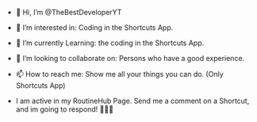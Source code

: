 - 👋 Hi, I’m @TheBestDeveloperYT
- 👀 I’m interested in: Coding in the Shortcuts App.
- 🌱 I’m currently Learning: the coding in the Shortcuts App.
- 💞️ I’m looking to collaborate on: Persons who have a good experience.
- 📫 How to reach me: Show me all your things you can do. (Only Shortcuts App)

- I am active in my RoutineHub Page. Send me a comment on a Shortcut, and im going to respond! 👨🏻‍💻
<!---
TheBestDeveloperYT/TheBestDeveloperYT is a ✨ special ✨ repository because its `README.md` (this file) appears on your GitHub profile.
You can click the Preview link to take a look at your changes.
--->
